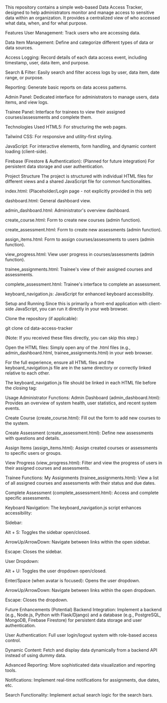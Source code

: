 This repository contains a simple web-based Data Access Tracker, designed to help administrators monitor and manage access to sensitive data within an organization. It provides a centralized view of who accessed what data, when, and for what purpose.

Features
User Management: Track users who are accessing data.

Data Item Management: Define and categorize different types of data or data sources.

Access Logging: Record details of each data access event, including timestamp, user, data item, and purpose.

Search & Filter: Easily search and filter access logs by user, data item, date range, or purpose.

Reporting: Generate basic reports on data access patterns.

Admin Panel: Dedicated interface for administrators to manage users, data items, and view logs.

Trainee Panel: Interface for trainees to view their assigned courses/assessments and complete them.

Technologies Used
HTML5: For structuring the web pages.

Tailwind CSS: For responsive and utility-first styling.

JavaScript: For interactive elements, form handling, and dynamic content loading (client-side).

Firebase (Firestore & Authentication): (Planned for future integration) For persistent data storage and user authentication.

Project Structure
The project is structured with individual HTML files for different views and a shared JavaScript file for common functionalities.

index.html: (Placeholder/Login page - not explicitly provided in this set)

dashboard.html: General dashboard view.

admin_dashboard.html: Administrator's overview dashboard.

create_course.html: Form to create new courses (admin function).

create_assessment.html: Form to create new assessments (admin function).

assign_items.html: Form to assign courses/assessments to users (admin function).

view_progress.html: View user progress in courses/assessments (admin function).

trainee_assignments.html: Trainee's view of their assigned courses and assessments.

complete_assessment.html: Trainee's interface to complete an assessment.

keyboard_navigation.js: JavaScript for enhanced keyboard accessibility.

Setup and Running
Since this is primarily a front-end application with client-side JavaScript, you can run it directly in your web browser.

Clone the repository (if applicable):

git clone <repository-url>
cd data-access-tracker

(Note: If you received these files directly, you can skip this step.)

Open the HTML files:
Simply open any of the .html files (e.g., admin_dashboard.html, trainee_assignments.html) in your web browser.

For the full experience, ensure all HTML files and the keyboard_navigation.js file are in the same directory or correctly linked relative to each other.

The keyboard_navigation.js file should be linked in each HTML file before the closing </body> tag:

<script src="keyboard_navigation.js"></script>
</body>
</html>

Usage
Administrator Functions:
Admin Dashboard (admin_dashboard.html): Provides an overview of system health, user statistics, and recent system events.

Create Course (create_course.html): Fill out the form to add new courses to the system.

Create Assessment (create_assessment.html): Define new assessments with questions and details.

Assign Items (assign_items.html): Assign created courses or assessments to specific users or groups.

View Progress (view_progress.html): Filter and view the progress of users in their assigned courses and assessments.

Trainee Functions:
My Assignments (trainee_assignments.html): View a list of all assigned courses and assessments with their status and due dates.

Complete Assessment (complete_assessment.html): Access and complete specific assessments.

Keyboard Navigation:
The keyboard_navigation.js script enhances accessibility:

Sidebar:

Alt + S: Toggles the sidebar open/closed.

ArrowUp/ArrowDown: Navigate between links within the open sidebar.

Escape: Closes the sidebar.

User Dropdown:

Alt + U: Toggles the user dropdown open/closed.

Enter/Space (when avatar is focused): Opens the user dropdown.

ArrowUp/ArrowDown: Navigate between links within the open dropdown.

Escape: Closes the dropdown.

Future Enhancements (Potential)
Backend Integration: Implement a backend (e.g., Node.js, Python with Flask/Django) and a database (e.g., PostgreSQL, MongoDB, Firebase Firestore) for persistent data storage and user authentication.

User Authentication: Full user login/logout system with role-based access control.

Dynamic Content: Fetch and display data dynamically from a backend API instead of using dummy data.

Advanced Reporting: More sophisticated data visualization and reporting tools.

Notifications: Implement real-time notifications for assignments, due dates, etc.

Search Functionality: Implement actual search logic for the search bars.
